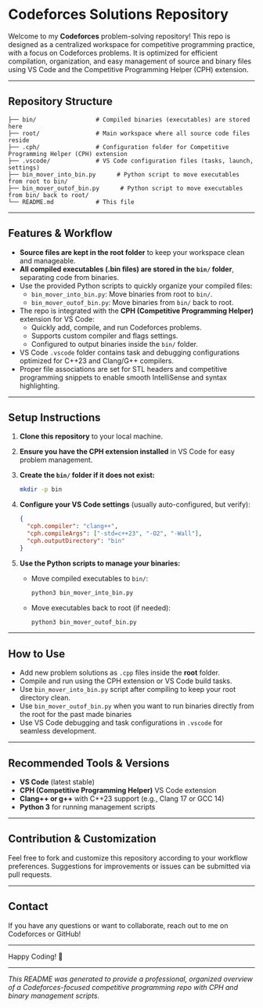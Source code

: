 # Codeforces Solutions Repository

Welcome to my **Codeforces** problem-solving repository! This repo is designed as a centralized workspace for competitive programming practice, with a focus on Codeforces problems. It is optimized for efficient compilation, organization, and easy management of source and binary files using VS Code and the Competitive Programming Helper (CPH) extension.

---

## Repository Structure
```plaintext
├── bin/                 # Compiled binaries (executables) are stored here
├── root/                # Main workspace where all source code files reside
├── .cph/                # Configuration folder for Competitive Programming Helper (CPH) extension
├── .vscode/             # VS Code configuration files (tasks, launch, settings)
├── bin_mover_into_bin.py      # Python script to move executables from root to bin/
├── bin_mover_outof_bin.py      # Python script to move executables from bin/ back to root/
└── README.md            # This file
```

---

## Features & Workflow

- **Source files are kept in the root folder** to keep your workspace clean and manageable.
- **All compiled executables (.bin files) are stored in the `bin/` folder**, separating code from binaries.
- Use the provided Python scripts to quickly organize your compiled files:
  - `bin_mover_into_bin.py`: Move binaries from root to `bin/`.
  - `bin_mover_outof_bin.py`: Move binaries from `bin/` back to root.
- The repo is integrated with the **CPH (Competitive Programming Helper)** extension for VS Code:
  - Quickly add, compile, and run Codeforces problems.
  - Supports custom compiler and flags settings.
  - Configured to output binaries inside the `bin/` folder.
- VS Code `.vscode` folder contains task and debugging configurations optimized for C++23 and Clang/G++ compilers.
- Proper file associations are set for STL headers and competitive programming snippets to enable smooth IntelliSense and syntax highlighting.

---

## Setup Instructions

1. **Clone this repository** to your local machine.

2. **Ensure you have the CPH extension installed** in VS Code for easy problem management.

3. **Create the `bin/` folder if it does not exist:**

    ```bash
    mkdir -p bin
    ```

4. **Configure your VS Code settings** (usually auto-configured, but verify):

    ```json
    {
      "cph.compiler": "clang++",
      "cph.compileArgs": ["-std=c++23", "-O2", "-Wall"],
      "cph.outputDirectory": "bin"
    }
    ```

5. **Use the Python scripts to manage your binaries:**

    - Move compiled executables to `bin/`:

      ```bash
      python3 bin_mover_into_bin.py
      ```

    - Move executables back to root (if needed):

      ```bash
      python3 bin_mover_outof_bin.py
      ```

---

## How to Use

- Add new problem solutions as `.cpp` files inside the **root** folder.
- Compile and run using the CPH extension or VS Code build tasks.
- Use `bin_mover_into_bin.py` script after compiling to keep your root directory clean.
- Use `bin_mover_outof_bin.py` when you want to run binaries directly from the root for the past made binaries
- Use VS Code debugging and task configurations in `.vscode` for seamless development.

---

## Recommended Tools & Versions

- **VS Code** (latest stable)
- **CPH (Competitive Programming Helper)** VS Code extension
- **Clang++ or g++** with C++23 support (e.g., Clang 17 or GCC 14)
- **Python 3** for running management scripts

---

## Contribution & Customization

Feel free to fork and customize this repository according to your workflow preferences. Suggestions for improvements or issues can be submitted via pull requests.

---

## Contact

If you have any questions or want to collaborate, reach out to me on Codeforces or GitHub!

---

Happy Coding! 🚀

---

*This README was generated to provide a professional, organized overview of a Codeforces-focused competitive programming repo with CPH and binary management scripts.*
